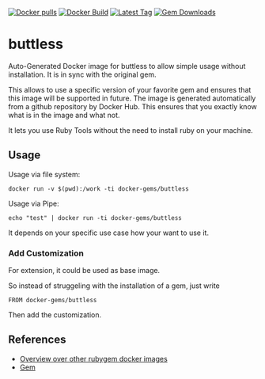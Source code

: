 [![Docker pulls](https://img.shields.io/docker/pulls/rubygem/buttless.svg)](https://hub.docker.com/r/rubygem/buttless/)
[![Docker Build](https://img.shields.io/docker/automated/rubygem/buttless.svg)](https://hub.docker.com/r/rubygem/buttless/)
[![Latest Tag](https://img.shields.io/github/tag/docker-rubygem/buttless.svg)](https://hub.docker.com/r/rubygem/buttless/)
[![Gem Downloads](https://img.shields.io/gem/dt/buttless.svg)](https://rubygems.org/gems/buttless/)
# buttless

Auto-Generated Docker image for buttless to allow simple usage without installation.
It is in sync with the original gem.

This allows to use a specific version of your favorite gem and ensures that this image will be supported in future.
The image is generated automatically from a github repository by Docker Hub.
This ensures that you exactly know what is in the image and what not.

It lets you use Ruby Tools without the need to install ruby on your machine.

## Usage

Usage via file system:

`docker run -v $(pwd):/work -ti docker-gems/buttless`

Usage via Pipe:

`echo "test" | docker run -ti docker-gems/buttless`

It depends on your specific use case how your want to use it.

### Add Customization

For extension, it could be used as base image.

So instead of struggeling with the installation of a gem, just write

`FROM docker-gems/buttless`

Then add the customization.

## References

 - [Overview over other rubygem docker images](https://github.com/thinkbot/docker-rubygem)
 - [Gem](https://rubygems.org/gems/buttless/)
